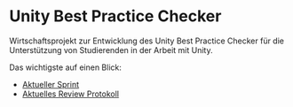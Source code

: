 # Unity Best Practice Checker

Wirtschaftsprojekt zur Entwicklung des Unity Best Practice Checker für die Unterstützung von Studierenden in der Arbeit mit Unity.

Das wichtigste auf einen Blick:
  - [Aktueller Sprint](https://gitlab.enterpriselab.ch/ImmersiveRealities/StudentProjects/wipro-hs20/unity-best-practice/unity-best-practice-checker/-/boards/1052?milestone_title=%23started&)
  - [Aktuelles Review Protokoll](https://gitlab.enterpriselab.ch/ImmersiveRealities/StudentProjects/wipro-hs20/unity-best-practice/unity-best-practice-checker/-/wikis/Sprint-Reviews/Sprint-1-Review)